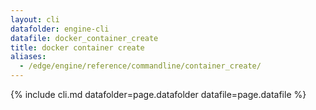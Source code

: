 ```yaml
---
layout: cli
datafolder: engine-cli
datafile: docker_container_create
title: docker container create
aliases:
  - /edge/engine/reference/commandline/container_create/
---
```

<!--
This page is automatically generated from Docker's source code. If you want to
suggest a change to the text that appears here, open a ticket or pull request
in the source repository on GitHub:

https://github.com/docker/cli
-->

{% include cli.md datafolder=page.datafolder datafile=page.datafile %}
